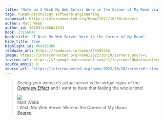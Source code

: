 ```yaml
---
title: "Note on I Wish My Web Server Were in the Corner of My Room via Matt Webb"
tags: human-psychology software-engineering
canonical: https://interconnected.org/home/2022/10/10/servers
author: Matt Webb
author_id: 36103faa86da1434
book: 23156647
book_title: "I Wish My Web Server Were in the Corner of My Room"
hide_title: true
highlight_id: 454195366
readwise_url: https://readwise.io/open/454195366
image: https://interconnected.org/home/2022/10/10/servers.png?v=1
favicon_url: https://s2.googleusercontent.com/s2/favicons?domain=interconnected.org
source_emoji: 🌐
source_url: "https://interconnected.org/home/2022/10/10/servers#:~:text=Seeing%20your%20website%E2%80%99s,the%20whole%20time%21"
---
```


> Seeing your website’s actual server is the virtual equiv of the [Overview Effect](https://interconnected.org/home/2021/07/20/overview_effect) and I want to have that feeling the whole time!
> <div class="quoteback-footer"><div class="quoteback-avatar"><img class="mini-favicon" src="https://s2.googleusercontent.com/s2/favicons?domain=interconnected.org"></div><div class="quoteback-metadata"><div class="metadata-inner"><span style="display:none">FROM:</span><div aria-label="Matt Webb" class="quoteback-author"> Matt Webb</div><div aria-label="I Wish My Web Server Were in the Corner of My Room" class="quoteback-title"> I Wish My Web Server Were in the Corner of My Room</div></div></div><div class="quoteback-backlink"><a target="_blank" aria-label="go to the full text of this quotation" rel="noopener" href="https://interconnected.org/home/2022/10/10/servers#:~:text=Seeing%20your%20website%E2%80%99s,the%20whole%20time%21" class="quoteback-arrow"> Source</a></div></div>